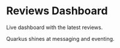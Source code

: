 # Reviews Dashboard

Live dashboard with the latest reviews.

Quarkus shines at messaging and eventing.
